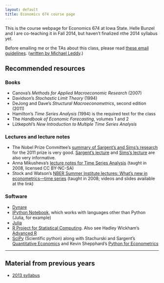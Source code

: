 ```yaml
---
layout: default
title: Economics 674 course page
---
```


[leddy]: http://mleddy.blogspot.com/2005/01/how-to-e-mail-professor.html

This is the course webpage for Economics 674 at Iowa State. Helle
Bunzel and I are co-teaching it in Fall 2014, but haven’t finalized
nthe 2014 syllabus yet.

Before emailing me or the TAs about this class, please read [these
email guidelines](/dl/email).
([written by Michael Leddy][leddy].)

Recommended resources
---------------------

### Books
* Canova’s *Methods for Applied Macroeconomic Research* (2007)
* Davidson’s *Stochastic Limit Theory* (1994)
* DeJong and Dave’s *Structural Macroeconometrics*, second edition (2011)
* Hamilton’s *Time Series Analysis* (1994) is the required text for
  the class
* The *Handbook of Economic Forecasting*, volumes 1 and 2
* Lütkepohl’s *New Introduction to Multiple Time Series Analysis*

### Lectures and lecture notes
* The Nobel Prize Committee’s [summary of Sargent’s and Sims’s
  research][Nobel11] for the 2011 prize is very good. [Sargent’s
  lecture][] and [Sims’s lecture][] are also very informative.
* Anna Mikusheva’s [lecture notes for Time Series Analysis][Mikusheva]
  (taught in 2008, licensed CC BY-NC-SA)
* Stock and Watson’s [NBER Summer Institute lectures: What’s new in
  econometrics—time series][NBER08] (taught in 2008; videos and slides
  available at the link)

[Mikusheva]: http://ocw.mit.edu/courses/economics/14-384-time-series-analysis-fall-2008
[NBER08]: http://www.nber.org/minicourse_2008.html

[Nobel11]: http://www.nobelprize.org/nobel_prizes/economic-sciences/laureates/2011/advanced-economicsciences2011.pdf
[Sargent’s lecture]: https://files.nyu.edu/ts43/public/research/Sargent_Sweden_final.pdf
[Sims’s lecture]: http://sims.princeton.edu/yftp/Nobel/NobelLect.pdf

### Software

* [Dynare](http://www.dynare.org)
* [IPython Notebook](http://ipython.org/notebook.html), which works
  with languages other than Python (Julia, for example)
* [Julia](http://julialang.org/)
* [R Project for Statistical
  Computing](http://www.r-project.org). Also see Hadley Wickham’s
  [Advanced R](http://adv-r.had.co.nz)
* [SciPy](http://www.scipy.org/) (Scientific python) along with
  Stachurski and Sargent’s [Quantitative
  Economics](http://www.quant-econ.net) and Kevin Shepphard’s [Python
  for
  Econometrics](http://www.kevinsheppard.com/Python_for_Econometrics)

<hr />

Material from previous years
----------------------------
* [2013 syllabus](syllabus-2013)
